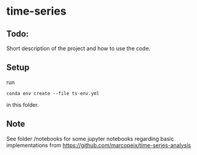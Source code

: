 # time-series

## Todo:

Short description of the project and how to use the code.

## Setup

run 

    conda env create --file ts-env.yml

in this folder.

## Note

See folder /notebooks for some jupyter notebooks regarding basic implementations from https://github.com/marcopeix/time-series-analysis
